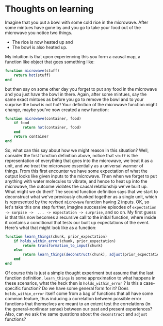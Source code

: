 # Thoughts on learning

Imagine that you put a bowl with some cold rice in the microwave. After some mintues have gone by and you go to take your food out of the microwave you notice two things. 

  * The rice is now heated up and 
  * The bowl is also heated up. 
  
My intuition is that upon experiencing this you form a causal map, a function like object that goes something like: 

```julia
function microwave(stuff) 
    return hot(stuff)
end
```

but then say on some other day you forget to put any food in the microwave and you just have the bowl in there. Again, after some mintues, say the same exact mintues as before you go to remove the bowl and to your surprise the bowl is not hot! Your definition of the microwave function might change, maybe you've now created a new function:

```julia
function microwave(container, food)
    if food
        return hot(container, food)
    end
    return container
end
```

So, what can this say about how we might reason in this situation? Well, consider the first function definition above, notice that `stuff` is the representation of everything that goes into the microwave, we treat it as a unit, and we treat the microwave essentially as a universal warmer of things. From this first encounter we have some expectation of what the output looks like given inputs to the microwave. Then when we forget to put anything with water molecules to vibrate, and hence to heat up into the microwave, the outcome violates the causal relationship we've built up. What might we do then? The second function definition says that we start to deconstruct what we've previously chunked together as a single unit, which is represented by the revised `microwave` function having 2 inputs. OK, so let's take this one step further, imagine successive episodes of `expectation -> surpise ->  ... -> expectation -> surprise`, and so on. My first guess is that this now becomes a recursive call to the initial function, where inside it contains a conditional that tests our built up expectations of the event. Here's what that might look like as a function:  

```julia
function learn_things(chunk, prior_expectation)
    if holds_within_error(chunk, prior_expectation)
        return transformation_to_input(chunk)
    else
        return learn_things(deconstruct(chunk), adjust(prior_expectation))
    end
end
```

Of course this is just a simple thought experiment but assume that the last function definition, `learn_things` is some approximation to what happens in these scenarios, what the heck then is `holds_within_error` ? Is this a case-specific function? Do we have some general form for it? Does `holds_within_error` itself come from a bag of functions that all have some common feature, thus inducing a correlation between possible error functions that themselves are meant to an extent test the correlations (in the general-nonlinear sense) between our past and present experiences? Also, can we ask the same questions about the `deconstruct` and `adjust` functions? 
